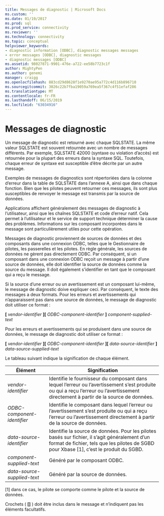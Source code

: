 ```yaml
---
title: Messages de diagnostic | Microsoft Docs
ms.custom: ''
ms.date: 01/19/2017
ms.prod: sql
ms.prod_service: connectivity
ms.reviewer: ''
ms.technology: connectivity
ms.topic: conceptual
helpviewer_keywords:
- diagnostic information [ODBC], diagnostic messages messages
- error messages [ODBC], diagnostic messages
- diagnostic messages [ODBC]
ms.assetid: 98027871-9901-476e-a722-ee58b7723c1f
author: MightyPen
ms.author: genemi
manager: craigg
ms.openlocfilehash: 883cd29d8628f1e9270ae95a772c4d116b896710
ms.sourcegitcommit: 3026c22b7fba19059a769ea5f367c4f51efaf286
ms.translationtype: MT
ms.contentlocale: fr-FR
ms.lasthandoff: 06/15/2019
ms.locfileid: "63034916"
---
```

# <a name="diagnostic-messages"></a>Messages de diagnostic
Un message de diagnostic est retourné avec chaque SQLSTATE. La même valeur SQLSTATE est souvent retournée avec un nombre de messages différents. Par exemple, SQLSTATE 42000 (syntaxe ou violation d’accès) est retournée pour la plupart des erreurs dans la syntaxe SQL. Toutefois, chaque erreur de syntaxe est susceptible d’être décrite par un autre message.  
  
 Exemples de messages de diagnostics sont répertoriées dans la colonne d’erreur dans la table de SQLSTATE dans l’annexe A, ainsi que dans chaque fonction. Bien que les pilotes peuvent retourner ces messages, ils sont plus susceptibles de renvoyer le message est transmis par la source de données.  
  
 Applications affichent généralement des messages de diagnostic à l’utilisateur, ainsi que les chaînes SQLSTATE et code d’erreur natif. Cela permet à l’utilisateur et le service de support technique déterminer la cause des problèmes. Informations sur les composant incorporées dans le message sont particulièrement utiles pour cette opération.  
  
 Messages de diagnostic proviennent de sources de données et des composants dans une connexion ODBC, telles que le Gestionnaire de pilotes, les passerelles et les pilotes. En règle générale, les sources de données ne gèrent pas directement ODBC. Par conséquent, si un composant dans une connexion ODBC reçoit un message à partir d’une source de données, elle doit identifier la source de données comme la source du message. Il doit également s’identifier en tant que le composant qui a reçu le message.  
  
 Si la source d’une erreur ou un avertissement est un composant lui-même, le message de diagnostic doive expliquer ceci. Par conséquent, le texte des messages a deux formats. Pour les erreurs et avertissements qui n’apparaissent pas dans une source de données, le message de diagnostic doit utiliser ce format :  
  
 **[** *vendor-identifier* **][** *ODBC-component-identifier* **]** *component-supplied-text*  
  
 Pour les erreurs et avertissements qui se produisent dans une source de données, le message de diagnostic doit utiliser ce format :  
  
 **[** *vendor-identifier* **][** *ODBC-component-identifier* **][** *data-source-identifier* **]** *data-source-supplied-text*  
  
 Le tableau suivant indique la signification de chaque élément.  
  
|Élément|Signification|  
|-------------|-------------|  
|*vendor-identifier*|Identifie le fournisseur du composant dans lequel l’erreur ou l’avertissement s’est produite ou qui a reçu l’erreur ou l’avertissement directement à partir de la source de données.|  
|*ODBC-component-identifier*|Identifie le composant dans lequel l’erreur ou l’avertissement s’est produite ou qui a reçu l’erreur ou l’avertissement directement à partir de la source de données.|  
|*data-source-identifier*|Identifie la source de données. Pour les pilotes basés sur fichier, il s’agit généralement d’un format de fichier, tels que les pilotes de SGBD pour Xbase [1], c’est le produit du SGBD.|  
|*component-supplied-text*|Généré par le composant ODBC.|  
|*data-source-supplied-text*|Généré par la source de données.|  
  
 [1] dans ce cas, le pilote se comporte comme le pilote et la source de données.  
  
 Crochets ( **[]** ) doit être inclus dans le message et n’indiquent pas les éléments facultatifs.
